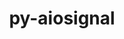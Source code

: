 ---
title: "py-aiosignal"
layout: cache
categories: [package, develop-2023-10-01]
meta: {"versions": ["1.2.0"], "compilers": ["apple-clang@=14.0.0", "gcc@=11.3.0"], "oss": ["ubuntu22.04", "ventura"], "platforms": ["darwin", "linux"], "targets": ["aarch64", "x86_64_v3"], "stacks": ["ml-darwin-aarch64-mps", "ml-linux-x86_64-cpu", "ml-linux-x86_64-cuda", "ml-linux-x86_64-rocm", "root"], "num_specs": 4, "num_specs_by_stack": {"ml-darwin-aarch64-mps": 2, "root": 4, "ml-linux-x86_64-cpu": 2, "ml-linux-x86_64-rocm": 1, "ml-linux-x86_64-cuda": 2}}
spec_details: [{"hash": "vjtzu7gz2fzfyojgkcraoo3fb5tolayb", "compiler": "apple-clang@=14.0.0", "versions": ["1.2.0"], "os": "ventura", "platform": "darwin", "target": "aarch64", "variants": ["build_system=python_pip"], "stacks": ["ml-darwin-aarch64-mps", "root"], "size": "-", "tarball": "https://binaries.spack.io/releases/develop-2023-10-01/build_cache/darwin-ventura-aarch64/apple-clang-14.0.0/py-aiosignal-1.2.0/darwin-ventura-aarch64-apple-clang-14.0.0-py-aiosignal-1.2.0-vjtzu7gz2fzfyojgkcraoo3fb5tolayb.spack"}, {"hash": "6z6lha7cd6flilcgethsgjv2c2tzj7rs", "compiler": "apple-clang@=14.0.0", "versions": ["1.2.0"], "os": "ventura", "platform": "darwin", "target": "aarch64", "variants": ["build_system=python_pip"], "stacks": ["ml-darwin-aarch64-mps", "root"], "size": "-", "tarball": "https://binaries.spack.io/releases/develop-2023-10-01/build_cache/darwin-ventura-aarch64/apple-clang-14.0.0/py-aiosignal-1.2.0/darwin-ventura-aarch64-apple-clang-14.0.0-py-aiosignal-1.2.0-6z6lha7cd6flilcgethsgjv2c2tzj7rs.spack"}, {"hash": "kf45k2gm4clhpwyugqe2f7cxofyb62ac", "compiler": "gcc@=11.3.0", "versions": ["1.2.0"], "os": "ubuntu22.04", "platform": "linux", "target": "x86_64_v3", "variants": ["build_system=python_pip"], "stacks": ["ml-linux-x86_64-cpu", "ml-linux-x86_64-rocm", "ml-linux-x86_64-cuda", "root"], "size": "-", "tarball": "https://binaries.spack.io/releases/develop-2023-10-01/build_cache/linux-ubuntu22.04-x86_64_v3/gcc-11.3.0/py-aiosignal-1.2.0/linux-ubuntu22.04-x86_64_v3-gcc-11.3.0-py-aiosignal-1.2.0-kf45k2gm4clhpwyugqe2f7cxofyb62ac.spack"}, {"hash": "yobtiiugfilaw7cm2eafihy6rm7rzutz", "compiler": "gcc@=11.3.0", "versions": ["1.2.0"], "os": "ubuntu22.04", "platform": "linux", "target": "x86_64_v3", "variants": ["build_system=python_pip"], "stacks": ["ml-linux-x86_64-cpu", "ml-linux-x86_64-cuda", "root"], "size": "-", "tarball": "https://binaries.spack.io/releases/develop-2023-10-01/build_cache/linux-ubuntu22.04-x86_64_v3/gcc-11.3.0/py-aiosignal-1.2.0/linux-ubuntu22.04-x86_64_v3-gcc-11.3.0-py-aiosignal-1.2.0-yobtiiugfilaw7cm2eafihy6rm7rzutz.spack"}]
---